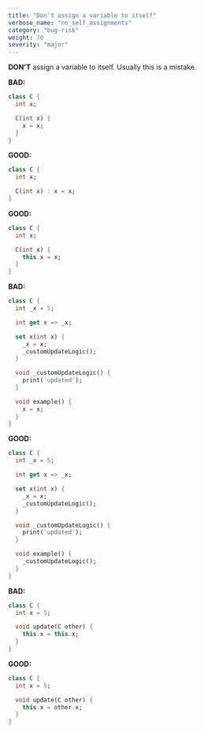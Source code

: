 ```yaml
---
title: "Don't assign a variable to itself"
verbose_name: "no_self_assignments"
category: "bug-risk"
weight: 70
severity: "major"
---
```

**DON'T** assign a variable to itself. Usually this is a mistake.

**BAD:**
```dart
class C {
  int x;

  C(int x) {
    x = x;
  }
}
```

**GOOD:**
```dart
class C {
  int x;

  C(int x) : x = x;
}
```

**GOOD:**
```dart
class C {
  int x;

  C(int x) {
    this.x = x;
  }
}
```

**BAD:**
```dart
class C {
  int _x = 5;

  int get x => _x;

  set x(int x) {
    _x = x;
    _customUpdateLogic();
  }

  void _customUpdateLogic() {
    print('updated');
  }

  void example() {
    x = x;
  }
}
```

**GOOD:**
```dart
class C {
  int _x = 5;

  int get x => _x;

  set x(int x) {
    _x = x;
    _customUpdateLogic();
  }

  void _customUpdateLogic() {
    print('updated');
  }

  void example() {
    _customUpdateLogic();
  }
}
```

**BAD:**
```dart
class C {
  int x = 5;

  void update(C other) {
    this.x = this.x;
  }
}
```

**GOOD:**
```dart
class C {
  int x = 5;

  void update(C other) {
    this.x = other.x;
  }
}
```


